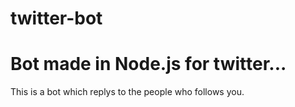 # twitter-bot
<h1> Bot made in Node.js for twitter... </h1>

This is a bot which replys to the people who follows you.
